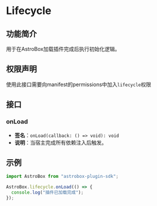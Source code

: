 # Lifecycle

## 功能简介
用于在AstroBox加载插件完成后执行初始化逻辑。

## 权限声明
使用此接口需要向manifest的permissions中加入`lifecycle`权限

## 接口
### onLoad
- **签名**：`onLoad(callback: () => void): void`  
- **说明**：当宿主完成所有依赖注入后触发。

## 示例
```typescript
import AstroBox from "astrobox-plugin-sdk";

AstroBox.lifecycle.onLoad(() => {
  console.log("插件已加载完成");
});
